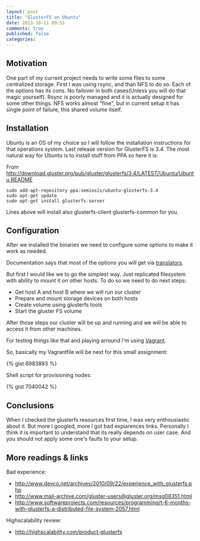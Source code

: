 ```yaml
---
layout: post
title: "GlusterFS on Ubuntu"
date: 2013-10-11 09:51
comments: true
published: false
categories: 
---
```


Motivation
----------

One part of my current project needs to write some files to some centralized storage. First I was using rsync, and than NFS to do so. 
Each of the options has its cons. No failover in both cases(Unless you will do that magic yourself). Rsync is poorly managed and it is actually designed for some other things. NFS works almost "fine", but in current setup it has single point of failure, this shared volume itself.

Installation
------------

Ubuntu is an OS of my choice so I will follow the installation instructions for that operations system. Last release version for GlusterFS is 3.4.
The most natural way for Ubuntu is to install stuff from PPA so here it is:

From http://download.gluster.org/pub/gluster/glusterfs/3.4/LATEST/Ubuntu/Ubuntu.README

    sudo add-apt-repository ppa:semiosis/ubuntu-glusterfs-3.4
    sudo apt-get update
    sudo apt-get install glusterfs-server

Lines above will install also glusterfs-client glusterfs-common for you.

Configuration
-------------

After we installed the binaries we need to configure some options to make it work as needed. 

Documentation says that most of the options you will get via [translators](http://europe.gluster.org/community/documentation/index.php/Translators). 

But first I would like we to go the simplest way. Just replicated filesystem with ability to mount it on other hosts. To do so we need to do next steps:

* Get host A and host B where we will run our cluster
* Prepare and mount storage devices on both hosts
* Create volume using glusterfs tools
* Start the gluster FS volume 

After those steps our cluster will be up and running and we will be able to access it from other machines.

For testing things like that and playing arround I'm using [Vagrant](http://www.vagrantup.com/). 

So, basically my Vagrantfile will be next for this small assignment: 

{% gist 6983893 %}

Shell script for provisioning nodes:

{% gist 7040042 %}

Conclusions
-----------

When I checked the glusterfs resources first time, I was very enthousiastic about it. But more I googled, more I got bad expiarences links. Personally I think it is important to understand that its really depends on user case. And you should not apply some one's faults to your setup.

More readings & links
---------------------

Bad experience:
  
* http://www.devco.net/archives/2010/09/22/experience_with_glusterfs.php
* http://www.mail-archive.com/gluster-users@gluster.org/msg08351.html
* http://www.softwareprojects.com/resources/programming/t-6-months-with-glusterfs-a-distributed-file-system-2057.html

Highscalability review:

* http://highscalability.com/product-glusterfs
